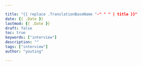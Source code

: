 ```yaml
---

title: "{{ replace .TranslationBaseName "-" " " | title }}"
date: {{ .Date }}
lastmod: {{ .Date }}
draft: false
toc: true
keywords: ["interview"]
description: ""
tags: ["interview"]
author: "youting"

---
```

